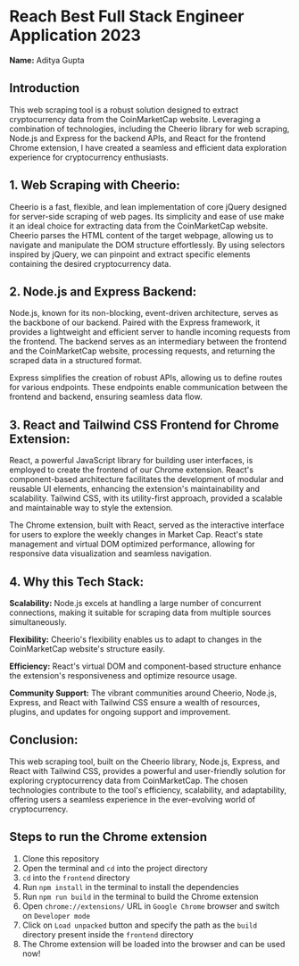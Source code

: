 # Reach Best Full Stack Engineer Application 2023

**Name:** Aditya Gupta

## Introduction
This web scraping tool is a robust solution designed to extract cryptocurrency data from the CoinMarketCap website. Leveraging a combination of technologies, including the Cheerio library for web scraping, Node.js and Express for the backend APIs, and React for the frontend Chrome extension, I have created a seamless and efficient data exploration experience for cryptocurrency enthusiasts.

## 1. Web Scraping with Cheerio:
Cheerio is a fast, flexible, and lean implementation of core jQuery designed for server-side scraping of web pages. Its simplicity and ease of use make it an ideal choice for extracting data from the CoinMarketCap website. Cheerio parses the HTML content of the target webpage, allowing us to navigate and manipulate the DOM structure effortlessly. By using selectors inspired by jQuery, we can pinpoint and extract specific elements containing the desired cryptocurrency data.

## 2. Node.js and Express Backend:
Node.js, known for its non-blocking, event-driven architecture, serves as the backbone of our backend. Paired with the Express framework, it provides a lightweight and efficient server to handle incoming requests from the frontend. The backend serves as an intermediary between the frontend and the CoinMarketCap website, processing requests, and returning the scraped data in a structured format.

Express simplifies the creation of robust APIs, allowing us to define routes for various endpoints. These endpoints enable communication between the frontend and backend, ensuring seamless data flow.

## 3. React and Tailwind CSS Frontend for Chrome Extension:
React, a powerful JavaScript library for building user interfaces, is employed to create the frontend of our Chrome extension. React's component-based architecture facilitates the development of modular and reusable UI elements, enhancing the extension's maintainability and scalability. Tailwind CSS, with its utility-first approach, provided a scalable and maintainable way to style the extension.

The Chrome extension, built with React, served as the interactive interface for users to explore the weekly changes in Market Cap. React's state management and virtual DOM optimized performance, allowing for responsive data visualization and seamless navigation.

## 4. Why this Tech Stack:

**Scalability:** Node.js excels at handling a large number of concurrent connections, making it suitable for scraping data from multiple sources simultaneously.

**Flexibility:** Cheerio's flexibility enables us to adapt to changes in the CoinMarketCap website's structure easily.

**Efficiency:** React's virtual DOM and component-based structure enhance the extension's responsiveness and optimize resource usage.

**Community Support:** The vibrant communities around Cheerio, Node.js, Express, and React with Tailwind CSS ensure a wealth of resources, plugins, and updates for ongoing support and improvement.

## Conclusion:
This web scraping tool, built on the Cheerio library, Node.js, Express, and React with Tailwind CSS, provides a powerful and user-friendly solution for exploring cryptocurrency data from CoinMarketCap. The chosen technologies contribute to the tool's efficiency, scalability, and adaptability, offering users a seamless experience in the ever-evolving world of cryptocurrency.

## Steps to run the Chrome extension
1. Clone this repository
2. Open the terminal and `cd` into the project directory
3. `cd` into the `frontend` directory
4. Run `npm install` in the terminal to install the dependencies
5. Run `npm run build` in the terminal to build the Chrome extension
6. Open `chrome://extensions/` URL in `Google Chrome` browser and switch on `Developer mode`
7. Click on `Load unpacked` button and specify the path as the `build` directory present inside the `frontend` directory
8. The Chrome extension will be loaded into the browser and can be used now!